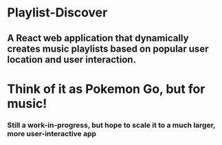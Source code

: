 # Playlist-Discover
## A React web application that dynamically creates music playlists based on popular user location and user interaction. 

# Think of it as Pokemon Go, but for music!

### Still a work-in-progress, but hope to scale it to a much larger, more user-interactive app
